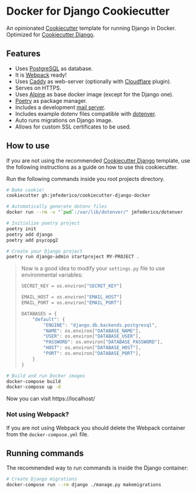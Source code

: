 # Docker for Django Cookiecutter

An opinionated [Cookiecutter](https://github.com/audreyr/cookiecutter) template for
running Django in Docker. Optimized for [Cookiecutter Django](https://github.com/jmfederico/cookiecutter-django).

## Features

* Uses [PostgreSQL](https://postgresql.org) as database.
* It is [Webpack](https://webpack.js.org) ready!
* Uses [Caddy](https://caddyserver.com) as web-server (optionally with
[Cloudflare](https://caddyserver.com/docs/tls.dns.cloudflare) plugin).
* Serves on HTTPS.
* Uses [Alpine](https://alpinelinux.org) as base docker image (except for the Django one).
* [Poetry](https://poetry.eustace.io) as package manager.
* Includes a development [mail server](https://danfarrelly.nyc/MailDev/).
* Includes example dotenv files compatible with [dotenver](https://pypi.org/project/dotenver/).
* Auto runs migrations on Django image.
* Allows for custom SSL certificates to be used.

## How to use

If you are not using the recommended [Cookiecutter Django](https://github.com/jmfederico/cookiecutter-django)
template, use the following instructions as a guide on how to use this cookiecutter.

Run the following commands inside you root projects directory.

```bash
# Bake cookie!
cookiecutter gh:jmfederico/cookiecutter-django-docker
```

```bash
# Automatically generate dotenv files
docker run --rm -v "`pwd`:/var/lib/dotenver/" jmfederico/dotenver
```

```bash
# Initialize poetry project
poetry init
poetry add django
poetry add psycopg2
```

```bash
# Create your Django project
poetry run django-admin startproject MY-PROJECT .
```

>  Now is a good idea to modify your `settings.py` file to use environmental variables:
>
>  ```python
>  SECRET_KEY = os.environ["SECRET_KEY"]
>
>  EMAIL_HOST = os.environ["EMAIL_HOST"]
>  EMAIL_PORT = os.environ["EMAIL_PORT"]
>
>  DATABASES = {
>      "default": {
>          "ENGINE": "django.db.backends.postgresql",
>          "NAME": os.environ["DATABASE_NAME"],
>          "USER": os.environ["DATABASE_USER"],
>          "PASSWORD": os.environ["DATABASE_PASSWORD"],
>          "HOST": os.environ["DATABASE_HOST"],
>          "PORT": os.environ["DATABASE_PORT"],
>      }
>  }
>  ```

```bash
# Build and run Docker images
docker-compose build
docker-compose up -d
```

Now you can visit https://localhost/

### Not using Webpack?

If you are not using Webpack you should delete the Webpack container
from the `docker-compose.yml` file.

## Running commands

The recommended way to run commands is inside the Django container:
```bash
# Create Django migrations
docker-compose run --rm django ./manage.py makemigrations
````
